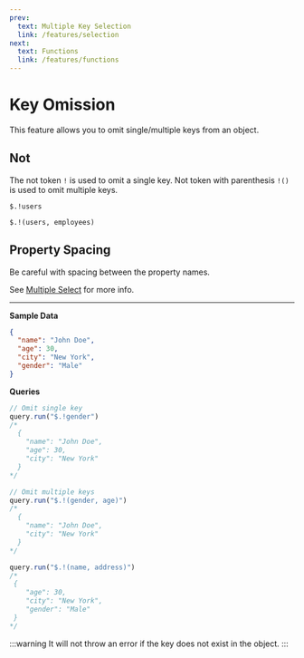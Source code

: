 ```yaml
---
prev:
  text: Multiple Key Selection
  link: /features/selection
next:
  text: Functions
  link: /features/functions
---
```


# Key Omission

This feature allows you to omit single/multiple keys from an object.

## Not
The not token `!` is used to omit a single key.
Not token with parenthesis `!()` is used to omit multiple keys.

`$.!users`

`$.!(users, employees)`

## Property Spacing
Be careful with spacing between the property names.

See [Multiple Select](/features/selection#spacing) for more info.

---

**Sample Data**
```json
{
  "name": "John Doe",
  "age": 30,
  "city": "New York",
  "gender": "Male"
}
```

**Queries**
```ts
// Omit single key
query.run("$.!gender")
/*
  {
    "name": "John Doe",
    "age": 30,
    "city": "New York"
  }
*/

// Omit multiple keys
query.run("$.!(gender, age)")
/*
  {
    "name": "John Doe",
    "city": "New York"
  }
*/

query.run("$.!(name, address)")
/*
 {
    "age": 30,
    "city": "New York",
    "gender": "Male"
 }
*/
```

:::warning
It will not throw an error if the key does not exist in the object.
:::

